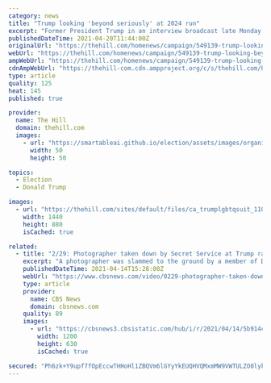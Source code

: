 ```yaml
---
category: news
title: "Trump looking 'beyond seriously' at 2024 run"
excerpt: "Former President Trump in an interview broadcast late Monday teased a run for the White House in 2024 but declined to give a definitive answer on if he has made the decision to pursue the Oval Office for a second time."
publishedDateTime: 2021-04-20T11:44:00Z
originalUrl: "https://thehill.com/homenews/campaign/549139-trump-looking-beyond-seriously-at-2024-run"
webUrl: "https://thehill.com/homenews/campaign/549139-trump-looking-beyond-seriously-at-2024-run"
ampWebUrl: "https://thehill.com/homenews/campaign/549139-trump-looking-beyond-seriously-at-2024-run?amp"
cdnAmpWebUrl: "https://thehill-com.cdn.ampproject.org/c/s/thehill.com/homenews/campaign/549139-trump-looking-beyond-seriously-at-2024-run?amp"
type: article
quality: 125
heat: 145
published: true

provider:
  name: The Hill
  domain: thehill.com
  images:
    - url: "https://smartableai.github.io/election/assets/images/organizations/thehill.com-50x50.jpg"
      width: 50
      height: 50

topics:
  - Election
  - Donald Trump

images:
  - url: "https://thehill.com/sites/default/files/ca_trumplgbtqsuit_110420getty_0.jpg"
    width: 1440
    height: 880
    isCached: true

related:
  - title: "2/29: Photographer taken down by Secret Service at Trump rally; Navy SEAL presented with Medal of Honor"
    excerpt: "A photographer was slammed to the ground by a member of Donald Trump's security detail at a campaign rally on Monday; he was awarded the Medal of Honor at the White House Monday for his courageous actions."
    publishedDateTime: 2021-04-14T15:28:00Z
    webUrl: "https://www.cbsnews.com/video/0229-photographer-taken-down-by-secret-service-at-trump-rally-navy-seal-presented-with-medal-of-honor-1/"
    type: article
    provider:
      name: CBS News
      domain: cbsnews.com
    quality: 89
    images:
      - url: "https://cbsnews3.cbsistatic.com/hub/i/r/2021/04/14/5b914ce3-4376-4ee2-b383-1d6c7aa383f3/thumbnail/1200x630/fd2c09126957a4a2f4ff0741e86446b0/en-0229-fullbroadcast-495598-640x360.jpg"
        width: 1200
        height: 630
        isCached: true

secured: "Ph6zk+Y9upf7fOpEccwTHHoHl1ZBQVm6lGYyYkEUQHVQMxmMW9VWTULZO0lykvpkGLhlJ+qbVpkkyj4/Xhm79FgXW/QkF1W7c5U8ZIg9bIoeGBkoErzst7eQrUTzwHvppVRCl81SOiaRXAg/mtrCm0D3SAZP+A8V4l6X0TorzWcOrP6GqEY0aYFy1d+5OwXmUpmLBHWYaCBx97umtSGvNrP89yaxcXRIqMgcae1KReMQgV4rWAcdKZVaXN7PP90DDqEYPL1FeAVsMJ8RtauCtuTQNUDM6LMJoOneFSoRTTRhUoBNMp6BDQdA1erWWHxIu93CA/rgfKqbfJTo13IqtGRw02wujNTSJf/t5kNBXLY=;9Ep1126lDPUdr6oVOnxgzQ=="
---
```


